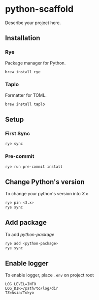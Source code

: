 # python-scaffold

Describe your project here.

## Installation

### Rye

Package manager for Python.

```bash
brew install rye
```

### Taplo

Formatter for TOML.

```bash
brew install taplo
```

## Setup

### First Sync

```bash
rye sync
```

### Pre-commit

```bash
rye run pre-commit install
```

## Change Python's version

To change your python's version into *3.x*

```bash
rye pin <3.x>
rye sync
```

## Add package

To add *python-package*

```bash
rye add <python-package>
rye sync
```

## Enable logger

To enable logger, place `.env` on project root

```properties:.env
LOG_LEVEL=INFO
LOG_DIR=/path/to/log/dir
TZ=Asia/Tokyo
```
